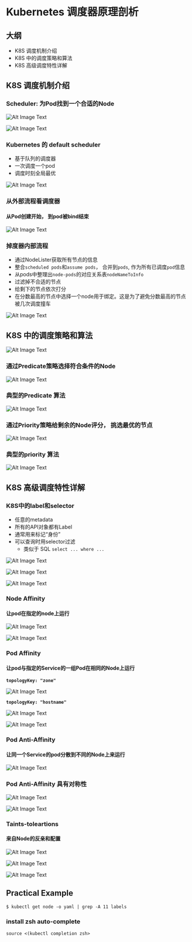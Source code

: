 # Kubernetes 调度器原理剖析

## 大纲

* K8S 调度机制介绍
* K8S 中的调度策略和算法
* K8S 高级调度特性详解

## K8S 调度机制介绍

### Scheduler: 为Pod找到一个合适的Node

![Alt Image Text](images/4_1.png "body image")

![Alt Image Text](images/4_2.png "body image")

### Kubernetes 的 default scheduler

* 基于队列的调度器
* 一次调度一个pod
* 调度时刻全局最优

![Alt Image Text](images/4_3.png "body image")

### 从外部流程看调度器

#### 从Pod创建开始， 到pod被bind结束

![Alt Image Text](images/4_4.png "body image")

### 掉度器内部流程

* 通过NodeLister获取所有节点的信息
* 整合`scheduled pods`和`assume pods`， 合并到`pods`, 作为所有已调度`pod`信息
* 从pods中整理出`node-pods`的对应关系表`nodeNameToInfo`
* 过滤掉不合适的节点
* 给剩下的节点依次打分
* 在分数最高的节点中选择一个node用于绑定。这是为了避免分数最高的节点被几次调度撞车

![Alt Image Text](images/4_5.png "body image")


## K8S 中的调度策略和算法

![Alt Image Text](images/4_6.png "body image")

### 通过Predicate策略选择符合条件的Node

![Alt Image Text](images/4_7.png "body image")

### 典型的Predicate 算法

![Alt Image Text](images/4_8.png "body image")


### 通过Priority策略给剩余的Node评分， 挑选最优的节点

![Alt Image Text](images/4_9.png "body image")

### 典型的priority 算法

![Alt Image Text](images/4_10.png "body image")

## K8S 高级调度特性详解

### K8S中的label和selector

* 任意的metadata
* 所有的API对象都有Label
* 通常用来标记“身份”
* 可以查询时用selector过滤
  * 类似于 SQL `select ... where ...`

![Alt Image Text](images/4_11.png "body image")

![Alt Image Text](images/4_12.png "body image")

![Alt Image Text](images/4_13.png "body image")


### Node Affinity 

#### 让pod在指定的node上运行

![Alt Image Text](images/4_14.png "body image")

![Alt Image Text](images/4_23.png "body image")

### Pod Affinity 

#### 让pod与指定的Service的一组Pod在相同的Node上运行

**`topologyKey: "zone"`**

![Alt Image Text](images/4_15.png "body image")

**`topologyKey: "hostname"`**

![Alt Image Text](images/4_16.png "body image")


![Alt Image Text](images/4_17.png "body image")

### Pod Anti-Affinity 

#### 让同一个Service的pod分散到不同的Node上来运行

![Alt Image Text](images/4_18.png "body image")

### Pod Anti-Affinity 具有对称性

![Alt Image Text](images/4_19.png "body image")

![Alt Image Text](images/4_24.png "body image")

### Taints-toleartions

#### 来自Node的反亲和配置

![Alt Image Text](images/4_20.png "body image")

![Alt Image Text](images/4_21.png "body image")

![Alt Image Text](images/4_22.png "body image")


## Practical Example

```
$ kubectl get node -o yaml | grep -A 11 labels
```

### install zsh auto-complete

```
source <(kubectl completion zsh>
```


